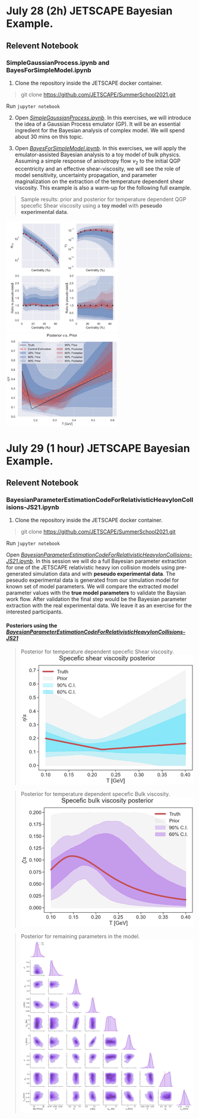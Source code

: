 # July 28 (2h) JETSCAPE Bayesian Example.
## Relevent Notebook

### SimpleGaussianProcess.ipynb and BayesForSimpleModel.ipynb
1. Clone the repository inside the JETSCAPE docker container.
>git clone https://github.com/JETSCAPE/SummerSchool2021.git

Run `jupyter notebook`

2. Open *[SimpleGaussianProcess.ipynb](https://github.com/JETSCAPE/SummerSchool2021/blob/master/Jul28_29_BayesianSoftExample/SimpleGaussianProcess.ipynb)*. In this exercises, we will introduce the idea of a Gaussian Process emulator (GP). It will be an essential ingredient for the Bayesian analysis of complex model. We will spend about 30 mins on this topic.



3. Open *[BayesForSimpleModel.ipynb](https://github.com/JETSCAPE/SummerSchool2021/blob/master/Jul28_29_BayesianSoftExample/BayesForSimpleModel.ipynb)*. In this exercises, we will apply the emulator-assisted Bayesian analysis to a toy model of bulk physics. Assuming a simple response of anisotropy flow $v_2$ to the initial QGP eccentricity and an effective shear-viscosity, we will see the role of model sensitivity, uncertainty propagation, and parameter maginalization on the extraction of the temperature dependent shear viscosity. This example is also a warm-up for the following full example.

> Sample results: prior and posterior for temperature dependent QGP specefic Shear viscosity using a **toy model** with **peseudo experimental data**.
<p>
<img src="https://github.com/JETSCAPE/SummerSchool2021/blob/master/Jul28_29_BayesianSoftExample/SimpleBulk/plots/Posterior_validation.png" width="300" />

<img src="https://github.com/JETSCAPE/SummerSchool2021/blob/master/Jul28_29_BayesianSoftExample/SimpleBulk/plots/Posterior_of_eta_s.png" width="300"  />
 </p>

# July 29 (1 hour) JETSCAPE Bayesian Example.
## Relevent Notebook


### BayesianParameterEstimationCodeForRelativisticHeavyIonCollisions-JS21.ipynb

1. Clone the repository inside the JETSCAPE docker container.
>git clone https://github.com/JETSCAPE/SummerSchool2021.git

Run `jupyter notebook`

Open *[BayesianParameterEstimationCodeForRelativisticHeavyIonCollisions-JS21.ipynb](https://github.com/JETSCAPE/SummerSchool2021/blob/master/Jul28_29_BayesianSoftExample/BayesianParameterEstimationForRelativisticHeavyIonPhysics-JS21.ipynb)*. In this session we will do a full Bayesian parameter extraction for one of the JETSCAPE relativistic heavy ion collision models using pre-generated simulation data and with **peseudo experimental data**. The peseudo experimental data is generated from our simulation model for known set of model parameters. We will compare the extracted model parameter values with the **true model parameters** to validate the Baysian work flow. After validation the final step would be the Bayesian parameter extraction with the real experimental data. We leave it as an exercise for the interested participants. 

#### Posteriors using the *[BayesianParameterEstimationCodeForRelativisticHeavyIonCollisions-JS21](https://github.com/JETSCAPE/SummerSchool2021/blob/master/Jul28_29_BayesianSoftExample/BayesianParameterEstimationForRelativisticHeavyIonPhysics-JS21.ipynb)*


> Posterior for temperature dependent specefic Shear viscosity.
![alt text](https://github.com/JETSCAPE/SummerSchool2021/blob/master/Jul28_29_BayesianSoftExample/Results/FigureFiles/shear_posterior.png)



> Posterior for temperature dependent specefic Bulk viscosity.
![alt text](https://github.com/JETSCAPE/SummerSchool2021/blob/master/Jul28_29_BayesianSoftExample/Results/FigureFiles/bulk_posterior.png)



> Posterior for remaining parameters in the model.
![alt text](https://github.com/JETSCAPE/SummerSchool2021/blob/master/Jul28_29_BayesianSoftExample/Results/FigureFiles/JETSCAPE_bayesWithoutViscosity.png)

